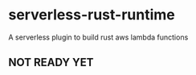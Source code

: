 # serverless-rust-runtime

A serverless plugin to build rust aws lambda functions

## NOT READY YET

